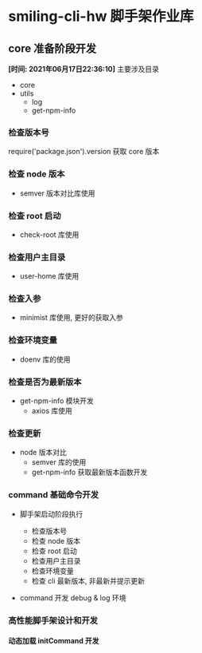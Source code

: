 # smiling-cli-hw 脚手架作业库


## core 准备阶段开发
**[时间: 2021年06月17日22:36:10]**
主要涉及目录
-   core
-   utils
    + log
    + get-npm-info

### 检查版本号
require('package.json').version 获取 core 版本

### 检查 node 版本
-   semver 版本对比库使用

### 检查 root 启动
-   check-root 库使用
### 检查用户主目录
-   user-home 库使用
### 检查入参
-   minimist 库使用, 更好的获取入参
### 检查环境变量
-   doenv 库的使用
### 检查是否为最新版本
-   get-npm-info 模块开发
    + axios 库使用
### 检查更新
-   node 版本对比
    +   semver 库的使用
    +   get-npm-info 获取最新版本函数开发

### command 基础命令开发
-   脚手架启动阶段执行
    +   检查版本号
    +   检查 node 版本
    +   检查 root 启动
    +   检查用户主目录
    +   检查环境变量
    +   检查 cli 最新版本, 非最新并提示更新

-   command 开发 debug & log 环境

### 高性能脚手架设计和开发

#### 动态加载 initCommand 开发 
